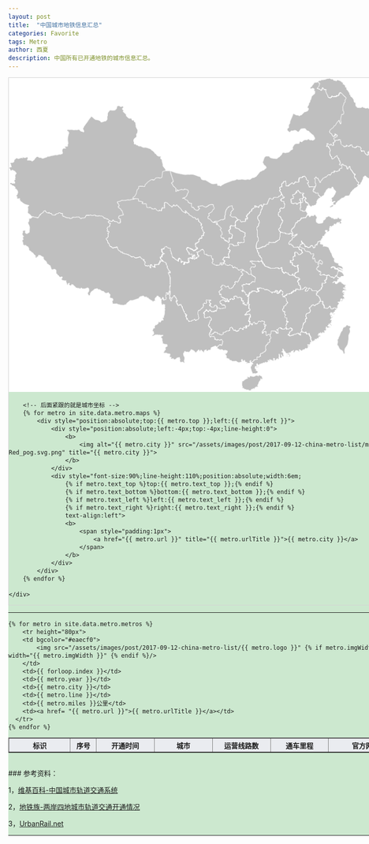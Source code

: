 ```yaml
---
layout: post
title:  "中国城市地铁信息汇总"
categories: Favorite
tags: Metro
author: 西夏
description: 中国所有已开通地铁的城市信息汇总。
---
```



<div style="width: 802px; background-color: rgb(204, 232, 207);">
	<div style="position:relative;width:800px;border:1px solid lightgray">
		<a title="中国已开通轨道交通城市一览">
			<img alt="中国已开通轨道交通城市一览" src="/assets/images/post/2017-09-12-china-metro-list/map/map.png" width="800" height="637" style="background-color: rgb(204, 232, 207);">
		</a>
		
		<!-- 后面紧跟的就是城市坐标 -->
		{% for metro in site.data.metro.maps %}
			<div style="position:absolute;top:{{ metro.top }};left:{{ metro.left }}">
				<div style="position:absolute;left:-4px;top:-4px;line-height:0">
					<b>
						<img alt="{{ metro.city }}" src="/assets/images/post/2017-09-12-china-metro-list/map/8px-Red_pog.svg.png" title="{{ metro.city }}">
					</b>
				</div>
				<div style="font-size:90%;line-height:110%;position:absolute;width:6em;
					{% if metro.text_top %}top:{{ metro.text_top }};{% endif %}
					{% if metro.text_bottom %}bottom:{{ metro.text_bottom }};{% endif %}
					{% if metro.text_left %}left:{{ metro.text_left }};{% endif %}
					{% if metro.text_right %}right:{{ metro.text_right }};{% endif %}
					text-align:left">
					<b>
						<span style="padding:1px">
							<a href="{{ metro.url }}" title="{{ metro.urlTitle }}">{{ metro.city }}</a>
						</span>
					</b>
				</div>
			</div>
		{% endfor %}

	</div>
</div>

---

<table border="1" class="text-center">
  <tr bgcolor="#eaecf0">
  	<th width="160px" class="text-center">标识</th>
    <th width="50px" class="text-center">序号</th>
    <th width="150px" class="text-center">开通时间</th>
    <th width="150px" class="text-center">城市</th>
    <th width="150px" class="text-center">运营线路数</th>
    <th width="150px" class="text-center">通车里程</th>
    <th width="200px" class="text-center">官方网站</th>
  </tr>
  
	{% for metro in site.data.metro.metros %}
		<tr height="80px">
	    <td bgcolor="#eaecf0">
	    	<img src="/assets/images/post/2017-09-12-china-metro-list/{{ metro.logo }}" {% if metro.imgWidth %} width="{{ metro.imgWidth }}" {% endif %}/>
	    </td>
	    <td>{{ forloop.index }}</td>
	    <td>{{ metro.year }}</td>
	    <td>{{ metro.city }}</td>
	    <td>{{ metro.line }}</td>
	    <td>{{ metro.miles }}公里</td>
	    <td><a href= "{{ metro.url }}">{{ metro.urlTitle }}</a></td>
	  </tr>
	{% endfor %}
    
</table>



<!-- 后面是文章参考资料 -->
<br/>
### 参考资料：

1，[维基百科-中国城市轨道交通系统][wiki-china-metro-list]

2，[地铁族-两岸四地城市轨道交通开通情况][ditiezu-pages]

3，[UrbanRail.net][urbanrail-net]

---

<!-- 文章插图和超链接 -->

[wiki-china-metro-list]: https://zh.wikipedia.org/wiki/%E4%B8%AD%E5%9B%BD%E5%9F%8E%E5%B8%82%E8%BD%A8%E9%81%93%E4%BA%A4%E9%80%9A%E7%B3%BB%E7%BB%9F
[ditiezu-pages]: http://www.ditiezu.com/thread-497320-1-1.html
[urbanrail-net]: http://www.urbanrail.net/

